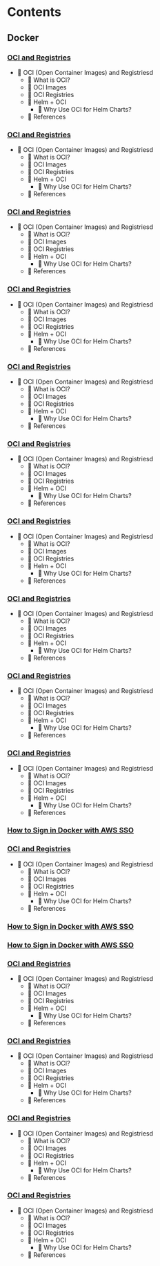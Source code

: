 # Contents
## Docker
### [OCI and Registries]([Docker]%20OCI%20and%20Registries.md)
- 💚 OCI (Open Container Images) and Registriesd
   - 💛 What is OCI?
   - 💛 OCI Images
   - 💛 OCI Registries
   - 💛 Helm + OCI
      - 🤍 Why Use OCI for Helm Charts?
   - 💛 References


### [OCI and Registries]([Docker]%20OCI%20and%20Registries.md)
- 💚 OCI (Open Container Images) and Registriesd
   - 💛 What is OCI?
   - 💛 OCI Images
   - 💛 OCI Registries
   - 💛 Helm + OCI
      - 🤍 Why Use OCI for Helm Charts?
   - 💛 References


### [OCI and Registries]([Docker]%20OCI%20and%20Registries.md)
- 💚 OCI (Open Container Images) and Registriesd
   - 💛 What is OCI?
   - 💛 OCI Images
   - 💛 OCI Registries
   - 💛 Helm + OCI
      - 🤍 Why Use OCI for Helm Charts?
   - 💛 References


### [OCI and Registries]([Docker]%20OCI%20and%20Registries.md)
- 💚 OCI (Open Container Images) and Registriesd
   - 💛 What is OCI?
   - 💛 OCI Images
   - 💛 OCI Registries
   - 💛 Helm + OCI
      - 🤍 Why Use OCI for Helm Charts?
   - 💛 References


### [OCI and Registries]([Docker]%20OCI%20and%20Registries.md)
- 💚 OCI (Open Container Images) and Registriesd
   - 💛 What is OCI?
   - 💛 OCI Images
   - 💛 OCI Registries
   - 💛 Helm + OCI
      - 🤍 Why Use OCI for Helm Charts?
   - 💛 References


### [OCI and Registries]([Docker]%20OCI%20and%20Registries.md)
- 💚 OCI (Open Container Images) and Registriesd
   - 💛 What is OCI?
   - 💛 OCI Images
   - 💛 OCI Registries
   - 💛 Helm + OCI
      - 🤍 Why Use OCI for Helm Charts?
   - 💛 References


### [OCI and Registries]([Docker]%20OCI%20and%20Registries.md)
- 💚 OCI (Open Container Images) and Registriesd
   - 💛 What is OCI?
   - 💛 OCI Images
   - 💛 OCI Registries
   - 💛 Helm + OCI
      - 🤍 Why Use OCI for Helm Charts?
   - 💛 References


### [OCI and Registries]([Docker]%20OCI%20and%20Registries.md)
- 💚 OCI (Open Container Images) and Registriesd
   - 💛 What is OCI?
   - 💛 OCI Images
   - 💛 OCI Registries
   - 💛 Helm + OCI
      - 🤍 Why Use OCI for Helm Charts?
   - 💛 References


### [OCI and Registries]([Docker]%20OCI%20and%20Registries.md)
- 💚 OCI (Open Container Images) and Registriesd
   - 💛 What is OCI?
   - 💛 OCI Images
   - 💛 OCI Registries
   - 💛 Helm + OCI
      - 🤍 Why Use OCI for Helm Charts?
   - 💛 References


### [OCI and Registries]([Docker]%20OCI%20and%20Registries.md)
- 💚 OCI (Open Container Images) and Registriesd
   - 💛 What is OCI?
   - 💛 OCI Images
   - 💛 OCI Registries
   - 💛 Helm + OCI
      - 🤍 Why Use OCI for Helm Charts?
   - 💛 References


### [How to Sign in Docker with AWS SSO]([Docker]%20How%20to%20Sign%20in%20Docker%20with%20AWS%20SSO.md)

### [OCI and Registries]([Docker]%20OCI%20and%20Registries.md)
- 💚 OCI (Open Container Images) and Registriesd
   - 💛 What is OCI?
   - 💛 OCI Images
   - 💛 OCI Registries
   - 💛 Helm + OCI
      - 🤍 Why Use OCI for Helm Charts?
   - 💛 References


### [How to Sign in Docker with AWS SSO]([Docker]%20How%20to%20Sign%20in%20Docker%20with%20AWS%20SSO.md)

### [How to Sign in Docker with AWS SSO]([Docker]%20How%20to%20Sign%20in%20Docker%20with%20AWS%20SSO.md)

### [OCI and Registries]([Docker]%20OCI%20and%20Registries.md)
- 💚 OCI (Open Container Images) and Registriesd
   - 💛 What is OCI?
   - 💛 OCI Images
   - 💛 OCI Registries
   - 💛 Helm + OCI
      - 🤍 Why Use OCI for Helm Charts?
   - 💛 References


### [OCI and Registries]([Docker]%20OCI%20and%20Registries.md)
- 💚 OCI (Open Container Images) and Registriesd
   - 💛 What is OCI?
   - 💛 OCI Images
   - 💛 OCI Registries
   - 💛 Helm + OCI
      - 🤍 Why Use OCI for Helm Charts?
   - 💛 References


### [OCI and Registries]([Docker]%20OCI%20and%20Registries.md)
- 💚 OCI (Open Container Images) and Registriesd
   - 💛 What is OCI?
   - 💛 OCI Images
   - 💛 OCI Registries
   - 💛 Helm + OCI
      - 🤍 Why Use OCI for Helm Charts?
   - 💛 References


### [OCI and Registries]([Docker]%20OCI%20and%20Registries.md)
- 💚 OCI (Open Container Images) and Registriesd
   - 💛 What is OCI?
   - 💛 OCI Images
   - 💛 OCI Registries
   - 💛 Helm + OCI
      - 🤍 Why Use OCI for Helm Charts?
   - 💛 References
